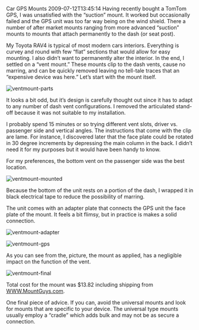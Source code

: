 Car GPS Mounts
2009-07-12T13:45:14
Having recently bought a TomTom GPS, I was unsatisfied with the “suction” mount. It worked but occasionally failed and the GPS unit was too far way being on the wind shield. There a number of after market mounts ranging from more advanced “suction” mounts to mounts that attach permanently to the dash (or seat post).

My Toyota RAV4 is typical of most modern cars interiors. Everything is curvey and round with few “flat” sections that would allow for easy mounting. I also didn’t want to permanently alter the interior. In the end, I settled on a “vent mount.” These mounts clip to the dash vents, cause no marring, and can be quickly removed leaving no tell-tale traces that an “expensive device was here.” Let’s start with the mount itself.

![ventmount-parts](/cdn/images/blog/CarGPSMounts_7CD5/ventmountparts.jpg)

It looks a bit odd, but it’s design is carefully thought out since it has to adapt to any number of dash vent configurations. I removed the articulated stand-off because it was not suitable to my installation.

I probably spend 15 minutes or so trying different vent slots, driver vs. passenger side and vertical angles. The instructions that come with the clip are lame. For instance, I discovered later that the face plate could be rotated in 30 degree increments by depressing the main column in the back. I didn’t need it for my purposes but it would have been handy to know.

For my preferences, the bottom vent on the passenger side was the best location.

![ventmount-mounted](/cdn/images/blog/CarGPSMounts_7CD5/ventmountmounted.jpg)

Because the bottom of the unit rests on a portion of the dash, I wrapped it in black electrical tape to reduce the possibility of marring.

The unit comes with an adapter plate that connects the GPS unit the face plate of the mount. It feels a bit flimsy, but in practice is makes a solid connection.

![ventmount-adapter](/cdn/images/blog/CarGPSMounts_7CD5/ventmountadapter.jpg)

![ventmount-gps](/cdn/images/blog/CarGPSMounts_7CD5/ventmountgps.jpg)

As you can see from the, picture, the mount as applied, has a negligible impact on the function of the vent. 

![ventmount-final](/cdn/images/blog/CarGPSMounts_7CD5/ventmountfinal.jpg)

Total cost for the mount was $13.82 including shipping from [WWW.MountGuys.com](http://www.MountGuys.com).

One final piece of advice. If you can, avoid the universal mounts and look for mounts that are specific to your device. The universal type mounts usually employ a “cradle” which adds bulk and may not be as secure a connection.
